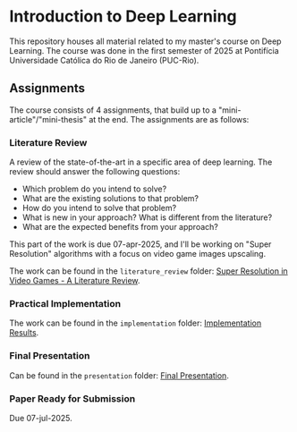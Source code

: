 # Introduction to Deep Learning

This repository houses all material related to my master's course on Deep Learning. The course was done in the first semester of 2025 at Pontifícia Universidade Católica do Rio de Janeiro (PUC-Rio).

## Assignments

The course consists of 4 assignments, that build up to a "mini-article"/"mini-thesis" at the end. The assignments are as follows:

### Literature Review

A review of the state-of-the-art in a specific area of deep learning. The review should answer the following questions:

- Which problem do you intend to solve?
- What are the existing solutions to that problem?
- How do you intend to solve that problem?
- What is new in your approach? What is different from the literature?
- What are the expected benefits from your approach?

This part of the work is due 07-apr-2025, and I'll be working on "Super Resolution" algorithms with a focus on video game images upscaling.

The work can be found in the `literature_review` folder: [Super Resolution in Video Games - A Literature Review](literature_review/literature_review.md).

### Practical Implementation

The work can be found in the `implementation` folder: [Implementation Results](implementation/implementation_results.md).

### Final Presentation

Can be found in the `presentation` folder: [Final Presentation](presentation/slides.pdf).

### Paper Ready for Submission

Due 07-jul-2025.
